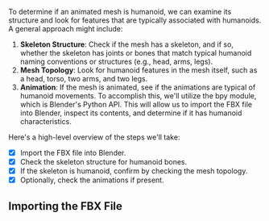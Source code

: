 To determine if an animated mesh is humanoid, we can examine its structure and look for features that are typically associated with humanoids. A general approach might include:

1. **Skeleton Structure**: Check if the mesh has a skeleton, and if so, whether the skeleton has joints or bones that match typical humanoid naming conventions or structures (e.g., head, arms, legs).
1. **Mesh Topology**: Look for humanoid features in the mesh itself, such as a head, torso, two arms, and two legs.
1. **Animation**: If the mesh is animated, see if the animations are typical of humanoid movements.
To accomplish this, we'll utilize the bpy module, which is Blender's Python API. This will allow us to import the FBX file into Blender, inspect its contents, and determine if it has humanoid characteristics.

Here's a high-level overview of the steps we'll take:

- [x] Import the FBX file into Blender.
- [x] Check the skeleton structure for humanoid bones.
- [x] If the skeleton is humanoid, confirm by checking the mesh topology.
- [x] Optionally, check the animations if present.

## Importing the FBX File

